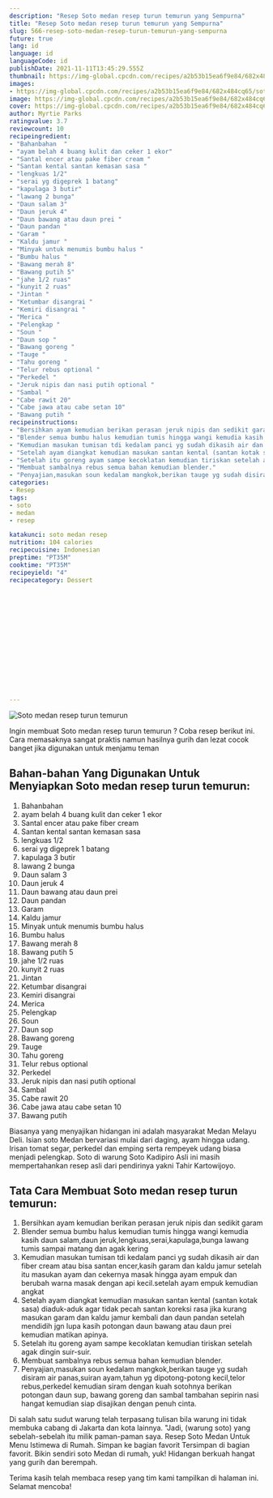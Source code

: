 ```yaml
---
description: "Resep Soto medan resep turun temurun yang Sempurna"
title: "Resep Soto medan resep turun temurun yang Sempurna"
slug: 566-resep-soto-medan-resep-turun-temurun-yang-sempurna
future: true
lang: id
language: id
languageCode: id
publishDate: 2021-11-11T13:45:29.555Z 
thumbnail: https://img-global.cpcdn.com/recipes/a2b53b15ea6f9e84/682x484cq65/soto-medan-resep-turun-temurun-foto-resep-utama.png
images:
- https://img-global.cpcdn.com/recipes/a2b53b15ea6f9e84/682x484cq65/soto-medan-resep-turun-temurun-foto-resep-utama.png
image: https://img-global.cpcdn.com/recipes/a2b53b15ea6f9e84/682x484cq65/soto-medan-resep-turun-temurun-foto-resep-utama.png
cover: https://img-global.cpcdn.com/recipes/a2b53b15ea6f9e84/682x484cq65/soto-medan-resep-turun-temurun-foto-resep-utama.png
author: Myrtie Parks
ratingvalue: 3.7
reviewcount: 10
recipeingredient:
- "Bahanbahan  "
- "ayam belah 4 buang kulit dan ceker 1 ekor"
- "Santal encer atau pake fiber cream "
- "Santan kental santan kemasan sasa "
- "lengkuas 1/2"
- "serai yg digeprek 1 batang"
- "kapulaga 3 butir"
- "lawang 2 bunga"
- "Daun salam 3"
- "Daun jeruk 4"
- "Daun bawang atau daun prei "
- "Daun pandan "
- "Garam "
- "Kaldu jamur "
- "Minyak untuk menumis bumbu halus "
- "Bumbu halus "
- "Bawang merah 8"
- "Bawang putih 5"
- "jahe 1/2 ruas"
- "kunyit 2 ruas"
- "Jintan "
- "Ketumbar disangrai "
- "Kemiri disangrai "
- "Merica "
- "Pelengkap "
- "Soun "
- "Daun sop "
- "Bawang goreng "
- "Tauge "
- "Tahu goreng "
- "Telur rebus optional "
- "Perkedel "
- "Jeruk nipis dan nasi putih optional "
- "Sambal "
- "Cabe rawit 20"
- "Cabe jawa atau cabe setan 10"
- "Bawang putih "
recipeinstructions:
- "Bersihkan ayam kemudian berikan perasan jeruk nipis dan sedikit garam"
- "Blender semua bumbu halus kemudian tumis hingga wangi kemudia kasih daun salam,daun jeruk,lengkuas,serai,kapulaga,bunga lawang tumis sampai matang dan agak kering"
- "Kemudian masukan tumisan tdi kedalam panci yg sudah dikasih air dan fiber cream atau bisa santan encer,kasih garam dan kaldu jamur setelah itu masukan ayam dan cekernya masak hingga ayam empuk dan berubah warna masak dengan api kecil.setelah ayam empuk kemudian angkat"
- "Setelah ayam diangkat kemudian masukan santan kental (santan kotak sasa) diaduk-aduk agar tidak pecah santan koreksi rasa jika kurang masukan garam dan kaldu jamur kembali dan daun pandan setelah mendidih jgn lupa kasih potongan daun bawang atau daun prei kemudian matikan apinya."
- "Setelah itu goreng ayam sampe kecoklatan kemudian tiriskan setelah agak dingin suir-suir."
- "Membuat sambalnya rebus semua bahan kemudian blender."
- "Penyajian,masukan soun kedalam mangkok,berikan tauge yg sudah disiram air panas,suiran ayam,tahun yg dipotong-potong kecil,telor rebus,perkedel kemudian siram dengan kuah sotohnya berikan potongan daun sup, bawang goreng dan sambal tambahan sepirin nasi hangat kemudian siap disajikan dengan penuh cinta."
categories:
- Resep
tags:
- soto
- medan
- resep

katakunci: soto medan resep 
nutrition: 104 calories
recipecuisine: Indonesian
preptime: "PT35M"
cooktime: "PT35M"
recipeyield: "4"
recipecategory: Dessert


     
    
    
    
    
    
    
    
    
    
    
      
    
---
```



![Soto medan resep turun temurun](https://img-global.cpcdn.com/recipes/a2b53b15ea6f9e84/682x484cq65/soto-medan-resep-turun-temurun-foto-resep-utama.png)

Ingin membuat Soto medan resep turun temurun ? Coba resep berikut ini. Cara memasaknya sangat praktis namun hasilnya gurih dan lezat cocok banget jika digunakan untuk menjamu teman

<!--inarticleads1-->

## Bahan-bahan Yang Digunakan Untuk Menyiapkan Soto medan resep turun temurun:

1. Bahanbahan  
1. ayam belah 4 buang kulit dan ceker 1 ekor
1. Santal encer atau pake fiber cream 
1. Santan kental santan kemasan sasa 
1. lengkuas 1/2
1. serai yg digeprek 1 batang
1. kapulaga 3 butir
1. lawang 2 bunga
1. Daun salam 3
1. Daun jeruk 4
1. Daun bawang atau daun prei 
1. Daun pandan 
1. Garam 
1. Kaldu jamur 
1. Minyak untuk menumis bumbu halus 
1. Bumbu halus 
1. Bawang merah 8
1. Bawang putih 5
1. jahe 1/2 ruas
1. kunyit 2 ruas
1. Jintan 
1. Ketumbar disangrai 
1. Kemiri disangrai 
1. Merica 
1. Pelengkap 
1. Soun 
1. Daun sop 
1. Bawang goreng 
1. Tauge 
1. Tahu goreng 
1. Telur rebus optional 
1. Perkedel 
1. Jeruk nipis dan nasi putih optional 
1. Sambal 
1. Cabe rawit 20
1. Cabe jawa atau cabe setan 10
1. Bawang putih 

Biasanya yang menyajikan hidangan ini adalah masyarakat Medan Melayu Deli. Isian soto Medan bervariasi mulai dari daging, ayam hingga udang. Irisan tomat segar, perkedel dan emping serta rempeyek udang biasa menjadi pelengkap. Soto di warung Soto Kadipiro Asli ini masih mempertahankan resep asli dari pendirinya yakni Tahir Kartowijoyo. 

<!--inarticleads2-->

## Tata Cara Membuat Soto medan resep turun temurun:

1. Bersihkan ayam kemudian berikan perasan jeruk nipis dan sedikit garam
1. Blender semua bumbu halus kemudian tumis hingga wangi kemudia kasih daun salam,daun jeruk,lengkuas,serai,kapulaga,bunga lawang tumis sampai matang dan agak kering
1. Kemudian masukan tumisan tdi kedalam panci yg sudah dikasih air dan fiber cream atau bisa santan encer,kasih garam dan kaldu jamur setelah itu masukan ayam dan cekernya masak hingga ayam empuk dan berubah warna masak dengan api kecil.setelah ayam empuk kemudian angkat
1. Setelah ayam diangkat kemudian masukan santan kental (santan kotak sasa) diaduk-aduk agar tidak pecah santan koreksi rasa jika kurang masukan garam dan kaldu jamur kembali dan daun pandan setelah mendidih jgn lupa kasih potongan daun bawang atau daun prei kemudian matikan apinya.
1. Setelah itu goreng ayam sampe kecoklatan kemudian tiriskan setelah agak dingin suir-suir.
1. Membuat sambalnya rebus semua bahan kemudian blender.
1. Penyajian,masukan soun kedalam mangkok,berikan tauge yg sudah disiram air panas,suiran ayam,tahun yg dipotong-potong kecil,telor rebus,perkedel kemudian siram dengan kuah sotohnya berikan potongan daun sup, bawang goreng dan sambal tambahan sepirin nasi hangat kemudian siap disajikan dengan penuh cinta.


Di salah satu sudut warung telah terpasang tulisan bila warung ini tidak membuka cabang di Jakarta dan kota lainnya. &#34;Jadi, (warung soto) yang sebelah-sebelah itu milik paman-paman saya. Resep Soto Medan Untuk Menu Istimewa di Rumah. Simpan ke bagian favorit Tersimpan di bagian favorit. Bikin sendiri soto Medan di rumah, yuk! Hidangan berkuah hangat yang gurih dan berempah. 

Terima kasih telah membaca resep yang tim kami tampilkan di halaman ini. Selamat mencoba!
